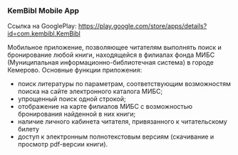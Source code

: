### KemBibl Mobile App
Ссылка на GooglePlay: https://play.google.com/store/apps/details?id=com.kembibl.KemBibl

Мобильное приложение, позволяющее читателям выполнять поиск и бронирование любой книги, находящейся в филиалах фонда МИБС (Муниципальная информационно-библиотечная система) в городе Кемерово.
Основные функции приложения:
- поиск литературы по параметрам, соответствующим возможностям поиска на сайте электронного каталога МИБС;
- упрощенный поиск одной строкой;
- отображение на карте филиалов МИБС с возможностью бронирования найденной в них книги;
- наличие личного кабинета читателя, привязанного к читательскому билету
- доступ к электронным полнотекстовым версиям (скачивание и просмотр pdf-версии книги).